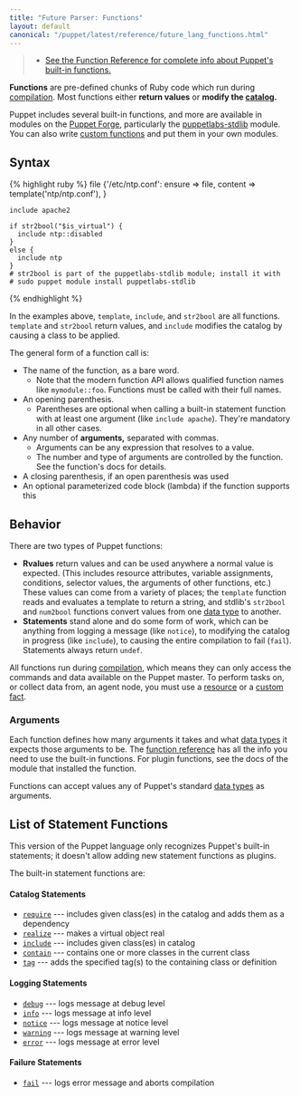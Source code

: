 ```yaml
---
title: "Future Parser: Functions"
layout: default
canonical: "/puppet/latest/reference/future_lang_functions.html"
---
```


[func_ref]: /references/latest/function.html
[forge]: http://forge.puppetlabs.com
[custom]: /guides/custom_functions.html
[stdlib]: http://forge.puppetlabs.com/puppetlabs/stdlib
[resource]: ./future_lang_resources.html
[custom_facts]: /facter/latest/custom_facts.html
[datatype]: ./future_lang_datatypes.html
[catalog]: ./future_lang_summary.html#compilation-and-catalogs

> * [See the Function Reference for complete info about Puppet's built-in functions.][func_ref]

**Functions** are pre-defined chunks of Ruby code which run during [compilation][catalog]. Most functions either **return values** or **modify the [catalog][].**

Puppet includes several built-in functions, and more are available in modules on the [Puppet Forge][forge], particularly the [puppetlabs-stdlib][stdlib] module. You can also write [custom functions][custom] and put them in your own modules.

Syntax
-----

{% highlight ruby %}
    file {'/etc/ntp.conf':
      ensure  => file,
      content => template('ntp/ntp.conf'),
    }

    include apache2

    if str2bool("$is_virtual") {
      include ntp::disabled
    }
    else {
      include ntp
    }
    # str2bool is part of the puppetlabs-stdlib module; install it with
    # sudo puppet module install puppetlabs-stdlib
{% endhighlight %}

In the examples above, `template`, `include`, and `str2bool` are all functions. `template` and `str2bool` return values, and `include` modifies the catalog by causing a class to be applied.

The general form of a function call is:

* The name of the function, as a bare word.
    * Note that the modern function API allows qualified function names like `mymodule::foo`. Functions must be called with their full names.
* An opening parenthesis.
    * Parentheses are optional when calling a built-in statement function with at least one argument (like `include apache`). They're mandatory in all other cases.
* Any number of **arguments,** separated with commas.
    * Arguments can be any expression that resolves to a value.
    * The number and type of arguments are controlled by the function. See the function's docs for details.
* A closing parenthesis, if an open parenthesis was used
* An optional parameterized code block (lambda) if the function supports this


Behavior
-----

There are two types of Puppet functions:

* **Rvalues** return values and can be used anywhere a normal value is expected. (This includes resource attributes, variable assignments, conditions, selector values, the arguments of other functions, etc.) These values can come from a variety of places; the `template` function reads and evaluates a template to return a string, and stdlib's `str2bool` and `num2bool` functions convert values from one [data type][datatype] to another.
* **Statements** stand alone and do some form of work, which can be anything from logging a message (like `notice`), to modifying the catalog in progress (like `include`), to causing the entire compilation to fail (`fail`). Statements always return `undef`.

All functions run during [compilation][catalog], which means they can only access the commands and data available on the Puppet master. To perform tasks on, or collect data from, an agent node, you must use a [resource][] or a [custom fact][custom_facts].

### Arguments

Each function defines how many arguments it takes and what [data types][datatype] it expects those arguments to be. The [function reference][func_ref] has all the info you need to use the built-in functions. For plugin functions, see the docs of the module that installed the function.

Functions can accept values any of Puppet's standard [data types][datatype] as arguments.

List of Statement Functions
-----

This version of the Puppet language only recognizes Puppet's built-in statements; it doesn't allow adding new statement functions as plugins.

The built-in statement functions are:

#### Catalog Statements

* [`require`](/references/3.7.latest/function.html#require) --- includes given class(es) in the catalog and adds them as a dependency
* [`realize`](/references/3.7.latest/function.html#realize) --- makes a virtual object real
* [`include`](/references/3.7.latest/function.html#include) --- includes given class(es) in catalog
* [`contain`](/references/3.7.latest/function.html#contain) --- contains one or more classes in the current class
* [`tag`](/references/3.7.latest/function.html#tag) --- adds the specified tag(s) to the containing class or definition

#### Logging Statements

* [`debug`](/references/3.7.latest/function.html#debug) --- logs message at debug level
* [`info`](/references/3.7.latest/function.html#info) --- logs message at info level
* [`notice`](/references/3.7.latest/function.html#notice) --- logs message at notice level
* [`warning`](/references/3.7.latest/function.html#warning) --- logs message at warning level
* [`error`](/references/3.7.latest/function.html#error) --- logs message at error level

#### Failure Statements

* [`fail`](/references/3.7.latest/function.html#fail) --- logs error message and aborts compilation
